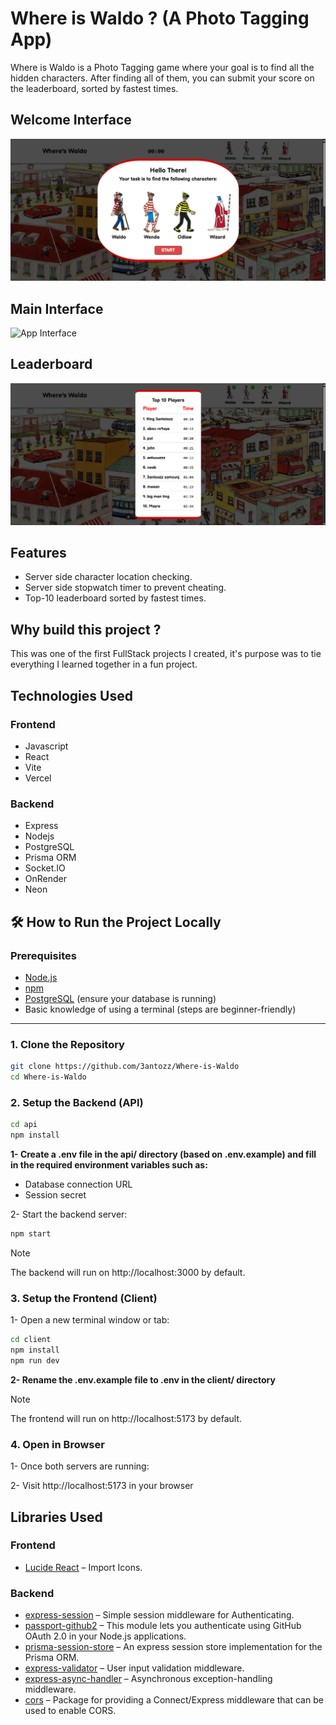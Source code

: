 # Where is Waldo ? (A Photo Tagging App)

Where is Waldo is a Photo Tagging game where your goal is to find all the hidden characters. After finding all of them, you can submit your score on the leaderboard, sorted by fastest times.

## Welcome Interface

![Welcome Interaface](./client/public/showcase/welcome.png)

## Main Interface

![App Interface](./client/public/showcase/interface2.png)

## Leaderboard

![Leaderboard](./client/public/showcase/scoreboard.png)

## Features

- Server side character location checking.
- Server side stopwatch timer to prevent cheating.
- Top-10 leaderboard sorted by fastest times.

## Why build this project ?

This was one of the first FullStack projects I created, it's purpose was to tie everything I learned together in a fun project.

## Technologies Used

### Frontend

- Javascript
- React
- Vite
- Vercel

### Backend

- Express
- Nodejs
- PostgreSQL
- Prisma ORM
- Socket.IO
- OnRender
- Neon

## 🛠️ How to Run the Project Locally

### Prerequisites

- [Node.js](https://nodejs.org/)
- [npm](https://www.npmjs.com/)
- [PostgreSQL](https://www.postgresql.org/) (ensure your database is running)
- Basic knowledge of using a terminal (steps are beginner-friendly)

---

### 1. Clone the Repository

```bash
git clone https://github.com/3antozz/Where-is-Waldo
cd Where-is-Waldo
```

### 2. Setup the Backend (API)

```bash
cd api
npm install
```

**1- Create a .env file in the api/ directory (based on .env.example) and fill in the required environment variables such as:** 

* Database connection URL
* Session secret

2- Start the backend server:

```bash
npm start
```
> [!NOTE]
> The backend will run on http://localhost:3000 by default.

### 3. Setup the Frontend (Client)

1- Open a new terminal window or tab:
```bash
cd client
npm install
npm run dev
```
**2- Rename the .env.example file to .env in the client/ directory**

> [!NOTE]
> The frontend will run on http://localhost:5173 by default.

### 4. Open in Browser

1- Once both servers are running:

2- Visit http://localhost:5173 in your browser

## Libraries Used

### Frontend

- [Lucide React](https://lucide.dev/guide/packages/lucide-react) – Import Icons.

### Backend

- [express-session](https://www.npmjs.com/package/express-session) – Simple session middleware for Authenticating.
- [passport-github2](https://www.npmjs.com/package/passport-github2) – This module lets you authenticate using GitHub OAuth 2.0 in your Node.js applications. 
- [prisma-session-store](https://www.npmjs.com/package/@quixo3/prisma-session-store) – An express session store implementation for the Prisma ORM.
- [express-validator](https://www.npmjs.com/package/express-validator) – User input validation middleware.
- [express-async-handler](https://www.npmjs.com/package/express-async-handler) – Asynchronous exception-handling middleware.
- [cors](https://www.npmjs.com/package/cors) – Package for providing a Connect/Express middleware that can be used to enable CORS.
